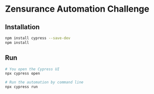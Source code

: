 # Zensurance Automation Challenge

## Installation

```bash
npm install cypress --save-dev
npm install
```

## Run

```bash
# You open the Cypress UI
npx cypress open

# Run the automation by command line
npx cypress run
```
